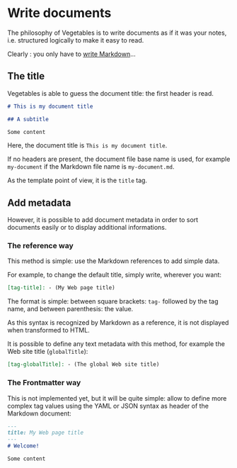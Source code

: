 # Write documents

The philosophy of Vegetables is to write documents as if it was your notes, i.e. structured logically to make it easy to read.

Clearly : you only have to [write Markdown](https://github.com/adam-p/markdown-here/wiki/Markdown-Cheatsheet)...

## The title

Vegetables is able to guess the document title: the first header is read.

```markdown
# This is my document title

## A subtitle

Some content
```

Here, the document title is `This is my document title`.

If no headers are present, the document file base name is used, for example `my-document` if the Markdown file name is `my-document.md`.

As the template point of view, it is the `title` tag.

## Add metadata

However, it is possible to add document metadata in order to sort documents easily or to display additional informations.

### The reference way

This method is simple: use the Markdown references to add simple data.

For example, to change the default title, simply write, wherever you want:

```markdown
[tag-title]: - (My Web page title)
```

The format is simple: between square brackets: `tag-` followed by the tag name, and between parenthesis: the value.

As this syntax is recognized by Markdown as a reference, it is not displayed when transformed to HTML.

It is possible to define any text metadata with this method, for example the Web site title (`globalTitle`):

```markdown
[tag-globalTitle]: - (The global Web site title)
```

### The Frontmatter way

This is not implemented yet, but it will be quite simple: allow to define more complex tag values using the YAML or JSON syntax as header of the Markdown document:

```markdown
---
title: My Web page title
---
# Welcome!

Some content
```
